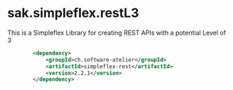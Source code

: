 # sak.simpleflex.restL3

This is a Simpleflex Library for creating REST APIs with a potential Level of 3

```xml
        <dependency>
            <groupId>ch.software-atelier</groupId>
            <artifactId>simpleflex-rest</artifactId>
            <version>2.2.1</version>
        </dependency>
```
